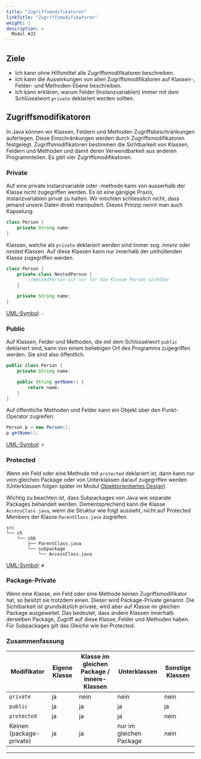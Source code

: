 ```yaml
---
title: "Zugriffsmodifikatoren"
linkTitle: "Zugriffsmodifikatoren"
weight: 3
description: >
  Modul #J2
---
```


## Ziele

- Ich kann ohne Hilfsmittel alle Zugriffsmodifikatoren beschreiben.
- Ich kann die Auswirkungen von allen Zugriffsmodifikatoren auf Klassen-, Felder- und Methoden-Ebene beschreiben.
- Ich kann erklären, warum Felder (Instanzvariablen) immer mit dem Schlüsselwort `private` deklariert werden sollten.

## Zugriffsmodifikatoren

In Java können wir Klassen, Feldern und Methoden Zugriffsbeschränkungen auferlegen. Diese Einschränkungen werden durch Zugriffsmodifikatoren festgelegt.
Zugriffsmodifikatoren bestimmen die Sichtbarkeit von Klassen, Feldern und Methoden und damit deren Verwendbarkeit aus anderen Programmteilen.
Es gibt vier Zugriffsmodifikatoren.

### Private

Auf eine private Instanzvariable oder -methode kann von ausserhalb der Klasse nicht zugegriffen werden.
Es ist eine gängige Praxis, Instanzvariablen privat zu halten. Wir möchten schliesslich nicht, dass jemand unsere Daten direkt manipuliert. Dieses Prinzip nennt man auch Kapselung.

```java
class Person {
    private String name;
}
```

Klassen, welche als `private` deklariert werden sind immer sog. _innere_ oder _nested_ Klassen. Auf diese Klassen kann nur innerhalb der umhüllenden Klasse zugegriffen werden.

```java
class Person {
    private class NestedPerson {
        //NestedPerson ist nur für die Klasse Person sichtbar
    }

    private String name;
}
```

[UML-Symbol](../../../99_shared/uml/01_basiscs/): `-`

### Public

Auf Klassen, Felder und Methoden, die mit dem Schlüsselwort `public` deklariert sind, kann von einem beliebigen Ort des Programms zugegriffen werden.
Sie sind also öffentlich.

```java
public class Person {
	private String name;

	public String getName() {
		return name;
	}
}
```

Auf öffentliche Methoden und Felder kann ein Objekt über den Punkt-Operator zugreifen.

```java
Person p = new Person();
p.getName();
```

[UML-Symbol](../../../99_shared/uml/01_basiscs/): `+`

### Protected

Wenn ein Feld oder eine Methode mit `protected` deklariert ist, dann kann nur vom gleichen Package oder von Unterklassen darauf zugegriffen werden (Unterklassen folgen später im Modul [Objektorientiertes Design](../../07_java-ood)).

Wichtig zu beachten ist, dass Subpackages von Java wie separate Packages behandelt werden. Dementsprechend kann die Klasse `AccessClass.java`, wenn die Struktur wie folgt aussieht, nicht auf Protected Members der Klasse `ParentClass.java` zugreifen.

```
src
└── ch
    └── sbb
        ├── ParentClass.java
        └── subpackage
            └── AccessClass.java
```

[UML-Symbol](../../../99_shared/uml/01_basiscs/): `#`

### Package-Private

Wenn eine Klasse, ein Feld oder eine Methode keinen Zugriffsmodifikator hat, so besitzt sie trotzdem einen. Dieser wird Package-Private genannt. Die Sichtbarkeit ist grundsätzlich private, wird aber auf Klasse im gleichen Package ausgeweitet.
Das bedeutet, dass andere Klassen innerhalb derselben Package, Zugriff auf diese Klasse, Felder und Methoden haben. Für Subpackages gilt das Gleiche wie bei Protected.

### Zusammenfassung

| Modifikator              | Eigene Klasse | Klasse im gleichen Package / innere-Klassen | Unterklassen            | Sonstige Klassen |
| ------------------------ | ------------- | ------------------------------------------- | ----------------------- | ---------------- |
| `private`                | ja            | nein                                        | nein                    | nein             |
| `public`                 | ja            | ja                                          | ja                      | ja               |
| `protected`              | ja            | ja                                          | ja                      | nein             |
| Keinen (package-private) | ja            | ja                                          | nur im gleichen Package | nein             |

---
